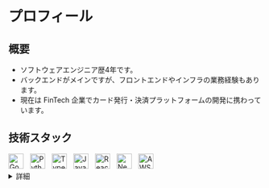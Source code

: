 # プロフィール

## 概要

- ソフトウェアエンジニア歴4年です。
- バックエンドがメインですが、フロントエンドやインフラの業務経験もあります。
- 現在は FinTech 企業でカード発行・決済プラットフォームの開発に携わっています。


## 技術スタック

<img align="left" alt="Go" width="30px" style="padding-right:10px;" src="https://cdn.jsdelivr.net/gh/devicons/devicon/icons/go/go-original-wordmark.svg"/>
<img align="left" alt="Python" width="30px" style="padding-right:10px;" src="https://cdn.jsdelivr.net/gh/devicons/devicon/icons/python/python-original.svg"/>
<img align="left" alt="TypeScript" width="30px" style="padding-right:10px;" src="https://cdn.jsdelivr.net/gh/devicons/devicon/icons/typescript/typescript-original.svg"/>
<img align="left" alt="JavaScript" width="30px" style="padding-right:10px;" src="https://cdn.jsdelivr.net/gh/devicons/devicon/icons/javascript/javascript-original.svg"/>
<img align="left" alt="React" width="30px" style="padding-right:10px;" src="https://cdn.jsdelivr.net/gh/devicons/devicon/icons/react/react-original.svg"/>
<img align="left" alt="Next" width="30px" style="padding-right:10px;" src="https://cdn.jsdelivr.net/gh/devicons/devicon/icons/nextjs/nextjs-original.svg"/>
<img align="left" alt="AWS" width="30px" style="padding-right:10px;" src="https://cdn.jsdelivr.net/gh/devicons/devicon/icons/amazonwebservices/amazonwebservices-original.svg"/>
<br>
<br>

<details>
<summary>詳細</summary>

実務経験のある技術を記載しています。

### 言語
Go | Python | TypeScript | JavaScript | SQL

### フレームワーク
Django | React.js | Next.js

### DB
MySQL | PostgreSQL | SQL Server | Redis

### クラウド (AWS)
Amplify | API Gateway | AppSync | Aurora | Chatbot | Cloud Watch | CodePipeline | Cognito | DynamoDB | EC2 | ECS | KMS | Lambda | RDS | Redshift | S3 | SES | SNS | SSM | SQS

### アーキテクチャ・設計
マイクロサービス | イベント駆動アーキテクチャ | Clean Architecture | DDD

### その他
gRPC | Kubernetes | Docker | CDK | CircleCI | Datadog | GitHub | GitLab | Bitbucket
</details>
